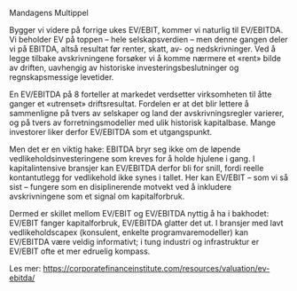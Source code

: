 Mandagens Multippel

Bygger vi videre på forrige ukes EV/EBIT, kommer vi naturlig til EV/EBITDA. Vi beholder EV på toppen – hele selskapsverdien – men denne gangen deler vi på EBITDA, altså resultat før renter, skatt, av- og nedskrivninger. Ved å legge tilbake avskrivningene forsøker vi å komme nærmere et «rent» bilde av driften, uavhengig av historiske investeringsbeslutninger og regnskapsmessige levetider.

En EV/EBITDA på 8 forteller at markedet verdsetter virksomheten til åtte ganger et «utrenset» driftsresultat. Fordelen er at det blir lettere å sammenligne på tvers av selskaper og land der avskrivningsregler varierer, og på tvers av forretningsmodeller med ulik historisk kapitalbase. Mange investorer liker derfor EV/EBITDA som et utgangspunkt.

Men det er en viktig hake: EBITDA bryr seg ikke om de løpende vedlikeholdsinvesteringene som kreves for å holde hjulene i gang. I kapitalintensive bransjer kan EV/EBITDA derfor bli for snill, fordi reelle kontantutlegg for vedlikehold ikke synes i tallet. Her kan EV/EBIT – som vi så sist – fungere som en disiplinerende motvekt ved å inkludere avskrivningene som et signal om kapitalforbruk.

Dermed er skillet mellom EV/EBIT og EV/EBITDA nyttig å ha i bakhodet: EV/EBIT fanger kapitalforbruk, EV/EBITDA glatter det ut. I bransjer med lavt vedlikeholdscapex (konsulent, enkelte programvaremodeller) kan EV/EBITDA være veldig informativt; i tung industri og infrastruktur er EV/EBIT ofte et mer edruelig kompass.

Les mer: https://corporatefinanceinstitute.com/resources/valuation/ev-ebitda/
